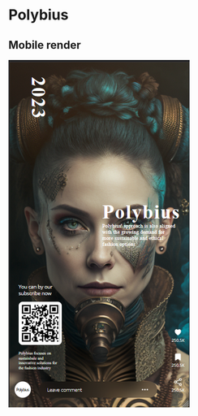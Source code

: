 # Polybius

## Mobile render
![alt text](https://github.com/briandthi/Polybius/blob/master/mobile-image.png)
